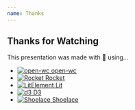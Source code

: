 ```yaml
---
name: Thanks
---
```


## Thanks for Watching

This presentation was made with 🥰 using...

- [![open-wc](/decks/graphql-in-html/open-wc-logo.svg) open-wc](https://open-wc.org/)
- [![Rocket](/decks/graphql-in-html/rocket-logo.svg) Rocket](https://rocket.modern-web.dev/)
- [![LitElement](/decks/graphql-in-html/lit-logo.svg) Lit](https://lit.dev)
- [![d3](/decks/graphql-in-html/d3-logo.svg) D3](https://d3js.org)
- [![Shoelace](/decks/graphql-in-html/shoelace-logo.svg) Shoelace](https://shoelace.style/)
